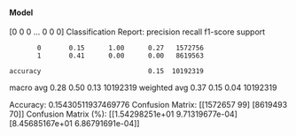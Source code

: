 #### Model
[0 0 0 ... 0 0 0]
Classification Report:
              precision    recall  f1-score   support

           0       0.15      1.00      0.27   1572756
           1       0.41      0.00      0.00   8619563

    accuracy                           0.15  10192319
   macro avg       0.28      0.50      0.13  10192319
weighted avg       0.37      0.15      0.04  10192319

Accuracy: 0.15430511937469776
Confusion Matrix:
[[1572657      99]
 [8619493      70]]
Confusion Matrix (%):
[[1.54298251e+01 9.71319677e-04]
 [8.45685167e+01 6.86791691e-04]]
